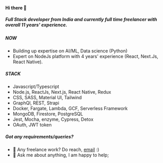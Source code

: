 #### Hi there 👋

##### Full Stack developer from India and currently full time freelancer with overall 11 years' experience.

##### NOW

- Building up expertise on AI/ML, Data science (Python)
- Expert on NodeJs platform with 4 years' experience (React, Next.Js, React Native).

##### STACK

- Javascript/Typescript
- Node.js, ReactJs, Next.js, React Native, Redux
- CSS, SASS, Material UI, Tailwind
- GraphQl, REST, Strapi
- Docker, Fargate, Lambda, GCF, Serverless Framework
- MongoDB, Firestore, PostgreSQL
- Jest, Mocha, enzyme, Cypress, Detox
- OAuth, JWT token


##### Got any requirements/queries?
- 💼 Any freelance work? Do reach, [email](mailto:subhash.mukho@gmail.com) :)
- 💬 Ask me about anything, I am happy to help;
